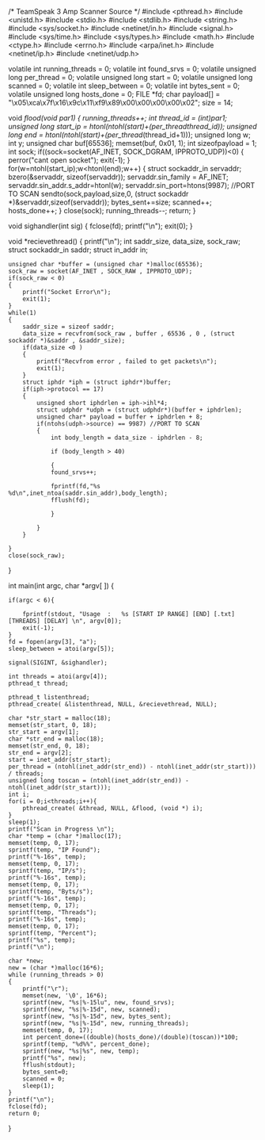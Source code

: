 /* TeamSpeak 3 Amp Scanner Source */
#include <pthread.h>
#include <unistd.h>
#include <stdio.h>
#include <stdlib.h>
#include <string.h>
#include <sys/socket.h>
#include <netinet/in.h>
#include <signal.h>
#include <sys/time.h>
#include <sys/types.h>
#include <math.h>
#include <ctype.h>
#include <errno.h>
#include <arpa/inet.h>
#include <netinet/ip.h>
#include <netinet/udp.h>

volatile int running_threads = 0;
volatile int found_srvs = 0;
volatile unsigned long per_thread = 0;
volatile unsigned long start = 0;
volatile unsigned long scanned = 0;
volatile int sleep_between = 0;
volatile int bytes_sent = 0;
volatile unsigned long hosts_done = 0;
FILE *fd;
char payload[] = "\x05\xca\x7f\x16\x9c\x11\xf9\x89\x00\x00\x00\x00\x02";
size = 14;

void *flood(void *par1)
{
    running_threads++;
    int thread_id = (int)par1;
    unsigned long start_ip = htonl(ntohl(start)+(per_thread*thread_id));
    unsigned long end = htonl(ntohl(start)+(per_thread*(thread_id+1)));
    unsigned long w;
    int y;
    unsigned char buf[65536];
    memset(buf, 0x01, 1);
    int sizeofpayload = 1;
    int sock;
    if((sock=socket(AF_INET, SOCK_DGRAM, IPPROTO_UDP))<0) {
        perror("cant open socket");
        exit(-1);
    }
    for(w=ntohl(start_ip);w<htonl(end);w++)
    {
        struct sockaddr_in servaddr;
        bzero(&servaddr, sizeof(servaddr));
        servaddr.sin_family = AF_INET;
        servaddr.sin_addr.s_addr=htonl(w);
        servaddr.sin_port=htons(9987); //PORT TO SCAN
        sendto(sock,payload,size,0, (struct sockaddr *)&servaddr,sizeof(servaddr));
        bytes_sent+=size;
        scanned++;
        hosts_done++;
    }
    close(sock);
    running_threads--;
    return;
}

void sighandler(int sig)
{
    fclose(fd);
    printf("\n");
    exit(0);
}

void *recievethread()
{
    printf("\n");
    int saddr_size, data_size, sock_raw;
    struct sockaddr_in saddr;
    struct in_addr in;

    unsigned char *buffer = (unsigned char *)malloc(65536);
    sock_raw = socket(AF_INET , SOCK_RAW , IPPROTO_UDP);
    if(sock_raw < 0)
    {
        printf("Socket Error\n");
        exit(1);
    }
    while(1)
    {
        saddr_size = sizeof saddr;
        data_size = recvfrom(sock_raw , buffer , 65536 , 0 , (struct sockaddr *)&saddr , &saddr_size);
        if(data_size <0 )
        {
            printf("Recvfrom error , failed to get packets\n");
            exit(1);
        }
        struct iphdr *iph = (struct iphdr*)buffer;
        if(iph->protocol == 17)
        {
            unsigned short iphdrlen = iph->ihl*4;
            struct udphdr *udph = (struct udphdr*)(buffer + iphdrlen);
            unsigned char* payload = buffer + iphdrlen + 8;
            if(ntohs(udph->source) == 9987) //PORT TO SCAN
            {
                int body_length = data_size - iphdrlen - 8;

                if (body_length > 40)

                {
                found_srvs++;

                fprintf(fd,"%s %d\n",inet_ntoa(saddr.sin_addr),body_length);
                fflush(fd);

                }

            }
        }

    }
    close(sock_raw);

}

int main(int argc, char *argv[ ])
{

    if(argc < 6){

        fprintf(stdout, "Usage  :   %s [START IP RANGE] [END] [.txt] [THREADS] [DELAY] \n", argv[0]);
        exit(-1);
    }
    fd = fopen(argv[3], "a");
    sleep_between = atoi(argv[5]);

    signal(SIGINT, &sighandler);

    int threads = atoi(argv[4]);
    pthread_t thread;

    pthread_t listenthread;
    pthread_create( &listenthread, NULL, &recievethread, NULL);

    char *str_start = malloc(18);
    memset(str_start, 0, 18);
    str_start = argv[1];
    char *str_end = malloc(18);
    memset(str_end, 0, 18);
    str_end = argv[2];
    start = inet_addr(str_start);
    per_thread = (ntohl(inet_addr(str_end)) - ntohl(inet_addr(str_start))) / threads;
    unsigned long toscan = (ntohl(inet_addr(str_end)) - ntohl(inet_addr(str_start)));
    int i;
    for(i = 0;i<threads;i++){
        pthread_create( &thread, NULL, &flood, (void *) i);
    }
    sleep(1);
    printf("Scan in Progress \n");
    char *temp = (char *)malloc(17);
    memset(temp, 0, 17);
    sprintf(temp, "IP Found");
    printf("%-16s", temp);
    memset(temp, 0, 17);
    sprintf(temp, "IP/s");
    printf("%-16s", temp);
    memset(temp, 0, 17);
    sprintf(temp, "Byts/s");
    printf("%-16s", temp);
    memset(temp, 0, 17);
    sprintf(temp, "Threads");
    printf("%-16s", temp);
    memset(temp, 0, 17);
    sprintf(temp, "Percent");
    printf("%s", temp);
    printf("\n");

    char *new;
    new = (char *)malloc(16*6);
    while (running_threads > 0)
    {
        printf("\r");
        memset(new, '\0', 16*6);
        sprintf(new, "%s|%-15lu", new, found_srvs);
        sprintf(new, "%s|%-15d", new, scanned);
        sprintf(new, "%s|%-15d", new, bytes_sent);
        sprintf(new, "%s|%-15d", new, running_threads);
        memset(temp, 0, 17);
        int percent_done=((double)(hosts_done)/(double)(toscan))*100;
        sprintf(temp, "%d%%", percent_done);
        sprintf(new, "%s|%s", new, temp);
        printf("%s", new);
        fflush(stdout);
        bytes_sent=0;
        scanned = 0;
        sleep(1);
    }
    printf("\n");
    fclose(fd);
    return 0;
}
